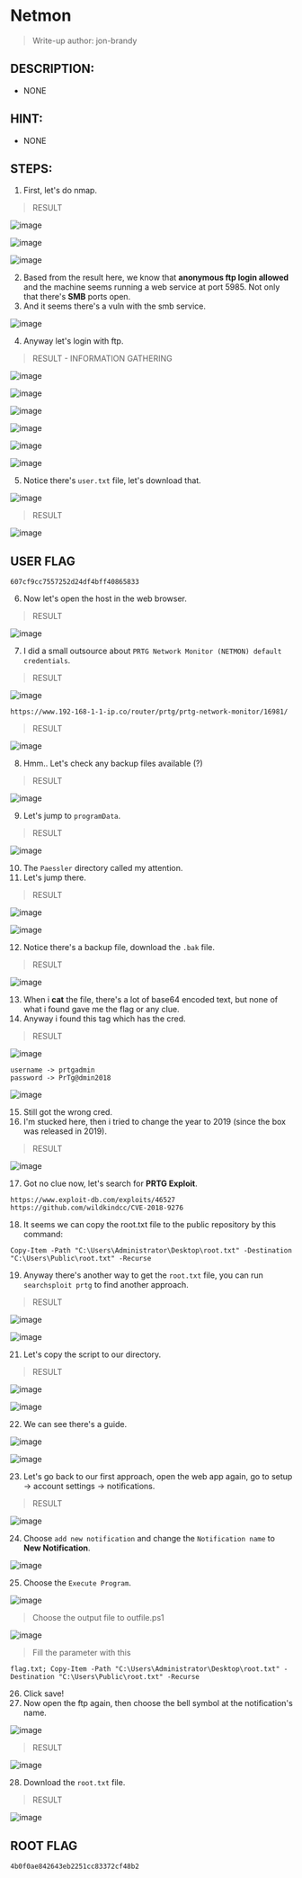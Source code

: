 # Netmon
> Write-up author: jon-brandy
## DESCRIPTION:
- NONE
## HINT:
- NONE
## STEPS:
1. First, let's do nmap.

> RESULT

![image](https://user-images.githubusercontent.com/70703371/210515351-571921b4-c807-48c8-81ba-b66341c4f851.png)


![image](https://user-images.githubusercontent.com/70703371/210515384-542e5a38-cdd1-4470-8fce-e857126c91c2.png)


![image](https://user-images.githubusercontent.com/70703371/210515422-c2275f3f-a477-4d4c-994b-58e871ac2e57.png)


2. Based from the result here, we know that **anonymous ftp login allowed** and the machine seems running a web service at port 5985. Not only that there's **SMB** ports open.
3. And it seems there's a vuln with the smb service.

![image](https://user-images.githubusercontent.com/70703371/210516180-3cea3746-0091-4e05-b99e-f0b6d0e8837c.png)

4. Anyway let's login with ftp.

> RESULT - INFORMATION GATHERING

![image](https://user-images.githubusercontent.com/70703371/210516407-cb5ee042-3e12-40a1-8aaf-d309e88e84ff.png)


![image](https://user-images.githubusercontent.com/70703371/210516445-6ec237bd-8550-4dc1-823c-81ad8e10a855.png)


![image](https://user-images.githubusercontent.com/70703371/210516710-a32fac3a-a666-46df-b9b6-d855f0aa08a0.png)


![image](https://user-images.githubusercontent.com/70703371/210516750-e773400e-65d5-41d6-81b6-e14edbcbd541.png)


![image](https://user-images.githubusercontent.com/70703371/210516785-75a72644-10a3-4989-97af-0ed17e773d64.png)


![image](https://user-images.githubusercontent.com/70703371/210516936-ac7055ce-6080-4706-8176-ec321f9b9d90.png)


5. Notice there's `user.txt` file, let's download that.

![image](https://user-images.githubusercontent.com/70703371/210517122-e8d0f1ac-1279-4e2c-a2f3-ec75e44ece6a.png)


> RESULT

![image](https://user-images.githubusercontent.com/70703371/210517197-ae0fb438-3f11-4b5b-8af4-4c001cfcbdf0.png)


## USER FLAG

```
607cf9cc7557252d24df4bff40865833
```

6. Now let's open the host in the web browser.

> RESULT

![image](https://user-images.githubusercontent.com/70703371/210517823-d835fee1-1379-4a99-9d00-e259b97c3732.png)


7. I did a small outsource about `PRTG Network Monitor (NETMON) default credentials`.

> RESULT

![image](https://user-images.githubusercontent.com/70703371/210518436-f250da93-5984-46b6-b3fb-b5b669126059.png)


```
https://www.192-168-1-1-ip.co/router/prtg/prtg-network-monitor/16981/
```

> RESULT

![image](https://user-images.githubusercontent.com/70703371/210519289-7f927449-fae6-4586-8aab-9d28f87888a1.png)


8. Hmm.. Let's check any backup files available (?)

> RESULT

![image](https://user-images.githubusercontent.com/70703371/210520043-e9ae9f9c-acda-43f9-a189-0c7bb4dc95ca.png)


9. Let's jump to `programData`.

> RESULT

![image](https://user-images.githubusercontent.com/70703371/210520153-57fe1747-9fd7-442b-9692-6dc1a6125cc1.png)


10. The `Paessler` directory called my attention.
11. Let's jump there.

> RESULT

![image](https://user-images.githubusercontent.com/70703371/210520534-36db027f-f7e7-47c0-bcf0-f16b820a6098.png)


![image](https://user-images.githubusercontent.com/70703371/210520607-70fec31b-1b69-4bfa-9227-631c40ee9aaa.png)


12. Notice there's a backup file, download the `.bak` file.

> RESULT

![image](https://user-images.githubusercontent.com/70703371/210520835-becec9a8-0644-44d5-b4d2-ebe8443f8d76.png)


13. When i **cat** the file, there's a lot of base64 encoded text, but none of what i found gave me the flag or any clue.
14. Anyway i found this tag which has the cred.

> RESULT

![image](https://user-images.githubusercontent.com/70703371/210521437-bffe68af-eccd-484e-9611-b87c9b3254c2.png)


```
username -> prtgadmin
password -> PrTg@dmin2018
```

![image](https://user-images.githubusercontent.com/70703371/210521606-b2d55186-5486-4c9a-8af0-8201cd65aeed.png)


15. Still got the wrong cred.
16. I'm stucked here, then i tried to change the year to 2019 (since the box was released in 2019).

> RESULT

![image](https://user-images.githubusercontent.com/70703371/210522597-5ee2e04e-3a89-4671-a5c6-c939c319f74c.png)


17. Got no clue now, let's search for **PRTG Exploit**.

```
https://www.exploit-db.com/exploits/46527
https://github.com/wildkindcc/CVE-2018-9276
```

18. It seems we can copy the root.txt file to the public repository by this command:

```
Copy-Item -Path "C:\Users\Administrator\Desktop\root.txt" -Destination "C:\Users\Public\root.txt" -Recurse
```

19. Anyway there's another way to get the `root.txt` file, you can run `searchsploit prtg` to find another approach.

> RESULT

![image](https://user-images.githubusercontent.com/70703371/210527327-efe30d4f-e4d5-45ba-8149-ca4127840553.png)


![image](https://user-images.githubusercontent.com/70703371/210527460-b84773c9-cb66-461b-bcce-8de4c6ff0c99.png)


21. Let's copy the script to our directory.

> RESULT

![image](https://user-images.githubusercontent.com/70703371/210527639-2bfe4558-96ea-4944-bd6b-abd0994caaa7.png)


![image](https://user-images.githubusercontent.com/70703371/210527732-924b3d9c-eb89-4f04-8742-07dd79569c01.png)


22. We can see there's a guide.

![image](https://user-images.githubusercontent.com/70703371/210527857-de864b26-619b-4c5b-9059-f123b8d222d7.png)


![image](https://user-images.githubusercontent.com/70703371/210527885-bb2ac3cc-2e22-4741-b1d3-f4d1dfe73047.png)


23. Let's go back to our first approach, open the web app again, go to setup -> account settings -> notifications.

> RESULT

![image](https://user-images.githubusercontent.com/70703371/210529284-6edb0356-8e0c-4958-a8ca-9fe73f555f1a.png)


24. Choose `add new notification` and change the `Notification name` to **New Notification**.

![image](https://user-images.githubusercontent.com/70703371/210529829-a326963d-f08d-4fbc-97e5-9b804bf2ef5b.png)


25. Choose the `Execute Program`.

![image](https://user-images.githubusercontent.com/70703371/210529889-9584851d-0af9-4b56-a45a-dbbccb52f51c.png)


> Choose the output file to outfile.ps1

![image](https://user-images.githubusercontent.com/70703371/210530094-dd4d88bc-73e7-491f-ad72-1acdee7ff106.png)

> Fill the parameter with this

```
flag.txt; Copy-Item -Path "C:\Users\Administrator\Desktop\root.txt" -Destination "C:\Users\Public\root.txt" -Recurse
```

26. Click save!
27. Now open the ftp again, then choose the bell symbol at the notification's name.

![image](https://user-images.githubusercontent.com/70703371/210530573-9aec385c-72ad-4e2d-bc08-20fe269c08d0.png)


> RESULT

![image](https://user-images.githubusercontent.com/70703371/210530636-c18197f9-842c-4b53-9317-488798f4f4ee.png)


28. Download the `root.txt` file.

> RESULT

![image](https://user-images.githubusercontent.com/70703371/210530779-c75093d2-d407-45ec-9f3a-300a5a0ffbf2.png)


## ROOT FLAG

```
4b0f0ae842643eb2251cc83372cf48b2
```

